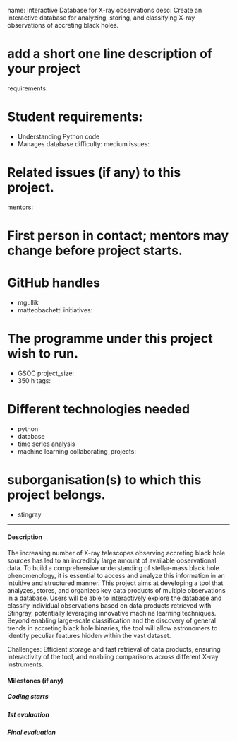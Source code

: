 name: Interactive Database for X-ray observations 
desc: Create an interactive database for analyzing, storing, and classifying X-ray observations of accreting black holes.
# add a short one line description of your project
requirements:
# Student requirements:
 - Understanding Python code
 - Manages database
difficulty: medium
issues:
# Related issues (if any)  to this project.
mentors:
# First person in contact; mentors may change before project starts.
# GitHub handles
- mgullik 
- matteobachetti
initiatives:
# The programme under this project wish to run.
 - GSOC
project_size:
 - 350 h
tags:
# Different technologies needed
 - python
 - database 
 - time series analysis
 - machine learning
collaborating_projects:
# suborganisation(s) to which this project belongs.
 - stingray
---

#### Description

The increasing number of X-ray telescopes observing accreting black hole sources 
has led to an incredibly large amount of available observational data. 
To build a comprehensive understanding of stellar-mass black hole phenomenology, 
it is essential to access and analyze this information in an intuitive and structured manner.
This project aims at developing a tool that analyzes, stores, and organizes 
key data products of multiple observations in a database. Users will be able to interactively explore 
the database and classify individual observations based on data products 
retrieved with Stingray, potentially leveraging innovative machine learning techniques. 
Beyond enabling large-scale classification and the discovery of general trends 
in accreting black hole binaries, the tool will allow astronomers to identify 
peculiar features hidden within the vast dataset.

Challenges: Efficient storage and fast retrieval of data products, 
ensuring interactivity of the tool, and enabling comparisons across different X-ray instruments.

#### Milestones (if any)

##### Coding starts

##### 1st evaluation

##### Final evaluation
